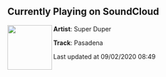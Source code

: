 ## Currently Playing on SoundCloud

[<img align="left" width="100" src="https://i1.sndcdn.com/artworks-k4fvtjM8MZTG-0-t50x50.jpg">](https://soundcloud.com/super-duper-music/pasadena-1?in=super-duper-music/sets/we-had-everything-pasadena)

**Artist**: Super Duper 

**Track**: Pasadena

Last updated at 09/02/2020 08:49
